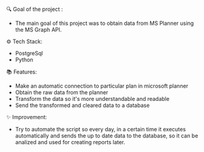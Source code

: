 🔍 Goal of the project :

- The main goal of this project was to obtain data from MS Planner using the MS Graph API.

⚙️ Tech Stack:

- PostgreSql
- Python

📚 Features:

- Make an automatic connection to particular plan in microsoft planner
- Obtain the raw data from the planner
- Transform the data so it's more understandable and readable
- Send the transformed and cleared data to a database

✨ Improvement:

- Try to automate the script so every day, in a certain time it executes automatically
  and sends the up to date data to the database, so it can be analized and
  used for creating reports later.

